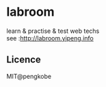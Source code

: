 # labroom
learn &amp; practise &amp;  test web techs    
see :http://labroom.yipeng.info

## Licence
MIT@pengkobe